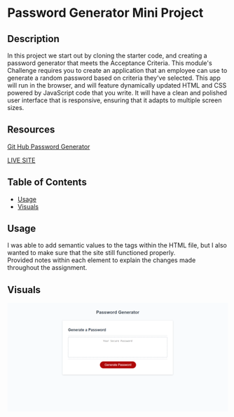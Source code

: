 # Password Generator Mini Project

## Description

In this project we start out by cloning the starter code, and creating a password generator that meets the Acceptance Criteria. This module's Challenge requires you to create an application that an employee can use to generate a random password based on criteria they've selected. This app will run in the browser, and will feature dynamically updated HTML and CSS powered by JavaScript code that you write. It will have a clean and polished user interface that is responsive, ensuring that it adapts to multiple screen sizes. 

## Resources
[Git Hub Password Generator]()

[LIVE SITE]()

## Table of Contents 

- [Usage](#usage)
- [Visuals](#visuals)


## Usage
I was able to add semantic values to the tags within the HTML file, but I also wanted to make sure that the site still functioned properly.  
Provided notes within each element to explain the changes made throughout the assignment. 

## Visuals
![Mini Project imgage](./assets/images/passwordgenerator.png)

